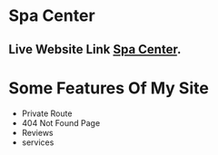# Spa Center

## Live Website Link [Spa Center](https://buddhir-batti-course.web.app/).

# Some Features Of My Site

* Private Route
* 404 Not Found Page
* Reviews
* services